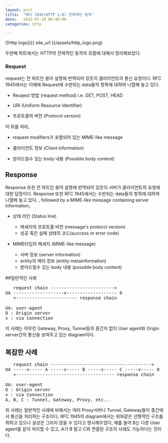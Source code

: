 ```yaml
---
layout: post
title:  "RFC 1945(HTTP 1.0) 전체적인 동작"
date:   2015-07-19 06:40:00
categories: http

---
```


![Http logo]({{ site_url }}/assets/http_logo.png)

두번째 파트에서는 HTTP의 전체적인 동작의 흐름에 대해서 정리해보았다.

### Request
request는 전 파트인 용어 설명에 번역되어 있듯이 클라이언트의 통신 요청이다. RFC 1945에서는 이때에 Request에 수반되는 data들의 항목에 대하여 나열해 놓고 있다.

* Reuqest 방법 (request method) i.e. GET, POST, HEAD

* URI (Uniform Resource Identifier)

* 프로토콜의 버전 (Protocol version)

이 뒤를 따라, 

* request modifiers가 포함되어 있는 MIME-like message

* 클라이언트 정보 (Client information)

* 받아드릴수 있는 body 내용 (Possible body content)

## Response

Response 또한 전 파트인 용어 설명에 번역되어 있듯이 서버가 클라이언트의 요청에 대한 답장이다. Response 또한 RFC 1945에서는 수반되는 data들의 항목에 대하여 나열해 놓고 있다.
, followed by a MIME-like message containing server information, 

* 상태 라인 (Status line)
    * 메세지의 프로토콜 버전 (message's protocol version)
    * 성공 혹은 실패  상태의 코드(success or error code)

* MIME타입의 메세지 (MIME-like message)
    * 서버 정보 (server information)
    * entity의 메타 정보 (entity metainformation)
    * 받아드릴수 있는 body 내용 (possible body content)
    
##일반적인 사례

<pre>
   request chain ------------------------&gt;
UA -------------------v------------------- O
   &lt;----------------------- response chain

UA: user-agent
O : Origin server
v : via Connection
</pre>

이 사례는 아무런 Gateway, Proxy, Tunnel등의 중간자 없이 User agent와 Origin server간의 통신을 보여주고 있는 diagram이다.

## 복잡한 사례

<pre>
   request chain --------------------------------------&gt;
UA -----v----- A -----v----- B -----v----- C -----v----- O
   &lt;------------------------------------- response chain

UA: user-agent
O : Origin server
v : via Connection
A, B, C : Tunnel, Gateway, Proxy, etc...
</pre>

위 사례는 일반적인 사례에 비해서는 여러 Proxy서버나 Tunnel, Gateway들이 중간에서 통신을 처리하는 구조이다, RFC 1945의 diagram에서는 위와같은 선형적인 구조를 취하고 있으나 실상은 그러지 않을 수 있다고 명시해두었다, 예를 들어 B는 다른 User agent를 같이 처리할 수 있고, A가 B 말고 C와 연결된 구조의 사례도 가능하다는 것이다.

